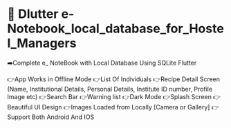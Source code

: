 # 📲 Dlutter e-Notebook_local_database_for_Hostel_Managers 

➡️Complete e_ NoteBook with Local Database Using SQLite Flutter

👉App Works in Offline Mode
👉List Of Individuals
👉Recipe Detail Screen (Name, Institutional Details, Personal Details, Institute ID number, Profile Image etc)
👉Search Bar
👉Warning list
👉Dark Mode
👉Splash Screen
👉Beautiful UI Design
👉Images Loaded from Locally [Camera or Gallery]
👉Support Both Android And IOS




